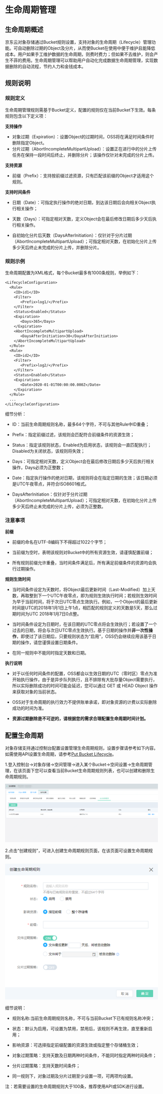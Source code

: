 # 生命周期管理

## 生命周期概述

京东云对象存储通过Bucket规则设置，支持对象的生命周期（Lifecycle）管理功能。可自动删除过期的Object及分片，从而使Bucket在使用中便于维护且能降低成本。用户如果手工维护数据的生命周期，则费时费力；但如果不去维护，则会产生不菲的费用。生命周期管理可以帮助用户自动化完成数据生命周期管理，实现数据删除的自动流程，节约人力和金钱成本。

## 规则说明

### 规则定义

生命周期管理规则需基于Bucket定义，配置的规则仅在当前Bucket下生效。每条规则包含以下定义项：

**支持操作**

 - 对象过期（Expiration）：设置Object的过期时间，OSS将在满足时间条件时删除指定Object。
 - 分片过期（AbortIncompleteMultipartUpload）：设置正在进行中的分片上传任务在保持一段时间后终止，并删除分片；该操作仅针对未完成的分片上传。

**支持资源**

 - 前缀（Prefix）：支持按前缀过滤资源，只有匹配该前缀的Object才适用这个规则。

**支持时间条件**

 - 日期（Date）：可指定执行操作的绝对日期，到达该日期后会向相关Object执行相关操作；
 
 - 天数（Days）：可指定相对天数，定义Object会在最后修改日期后多少天后执行相关操作。
 
 - 自初始化分片后天数（DaysAfterInitiation）：仅针对于分片过期（AbortIncompleteMultipartUpload）；可指定相对天数，在初始化分片上传多少天后终止未完成的分片上传，并删除分片。

### 规则示例

生命周期配置为XML格式，每个Bucket最多有1000条规则，举例如下：

```
<LifecycleConfiguration>
  <Rule>
    <ID>id1</ID>
    <Filter>
       <Prefix>log1/</Prefix>
    </Filter>
    <Status>Enabled</Status>
    <Expiration>
       <Days>365</Days>
    </Expiration>
    <AbortIncompleteMultipartUpload>
       <DaysAfterInitiation>30</DaysAfterInitiation>
    </AbortIncompleteMultipartUpload>
  </Rule>
  <Rule>
    <ID>id2</ID>
    <Filter>
       <Prefix>log2/</Prefix>
    </Filter>
    <Status>Enabled</Status>
    <Expiration>
       <Date>2020-01-01T00:00:00.000Z</Date>
    </Expiration>
  </Rule>
  ...
</LifecycleConfiguration>
```

细节分析：

 - ID：当前生命周期规则名称，最多64个字符，不可与其他Rule中ID重叠；
 
 - Prefix：指定前缀过滤，该规则会匹配符合前缀条件的资源生效；

 - Status：指定该规则状态，Enabled为启用状态，该规则会一直匹配执行；Disabled为关闭状态，该规则将失效；

 - Days：可指定相对天数，定义Object会在最后修改日期后多少天后执行相关操作，Days必须为正整数；
 
 - Date：指定执行操作的绝对日期，该规则将会在指定日期的生效；该日期必须是UTC午夜零点，并符合ISO8601格式。
 
 - DaysAfterInitiation：仅针对于分片过期（AbortIncompleteMultipartUpload）；可指定相对天数，在初始化分片上传多少天后终止未完成的分片上传，必须为正整数。

### 注意事项

**前缀**

 - 前缀的命名在UTF-8编码下不得超过1022个字节；
 
 - 当前缀为空时，表明该规则对Bucket中的所有资源生效，请谨慎配置前缀；
 
 - 所有规则前缀允许重叠，当时间条件满足后，所有满足前缀条件的资源均会执行过期操作。
 
**规则生效时间**
 
 - 当时间条件设定为天数时，将Object最后更新时间（Last-Modified）加上天数，再取整到下一个UTC午夜零点，即为规则生效执行时间；若规则生效时间为早于当前时间，将于次日UTC零点生效执行。例如，一个Object的最后更新时间是UTC的2018年1月1日上午1点，相匹配的规则定义的天数是5天，那么过期时间为UTC 2018年1月7日0点整。

 - 当时间条件设定为日期时，在该日期的UTC零点将会生效执行；若设置了一个过去的日期，将会与次日UTC零点生效执行。基于日期的操作并**非一次性操作**，即使过了该日期后，只要规则状态为“启用”，OSS仍会继续应用该基于日期的操作，请您谨慎设置日期条件。
 
 - 在同一规则中不能同时指定天数和日期。
 
 **执行说明**
 
 - 对于以任何时间条件的配置，OSS都会以生效日期的UTC（零时区）零点为准开始执行操作，由于是异步队列执行，且不排除有大批存量Object需要执行，所以实际删除成功的时间可能会延迟，您可以通过 GET 或 HEAD Object 操作来获取对象的当前状态。
 
 - OSS对于生命周期的执行效力不提供账单承诺，即对象资源的计费以实际删除成功的时间为准。
 
 - **资源过期删除是不可逆的，请根据您的需求合理配置生命周期时间计划。**

## 配置生命周期

对象存储支持通过控制台配置设置管理生命周期规则，设置步骤请参考如下内容。如需使用API设置生命周期，请参考[Put Bucket Lifecycle](../../API-Reference-S3-Compatible/Compatibility-API/Operations-On-Bucket/Put-Bucket-Lifecycle.md)。

1.登入控制台->对象存储->空间管理->进入某个Bucket->空间设置->生命周期管理，在该页面下您可以查看当前Bucket生命周期规则列表，也可以创建和删除生命周期规则。

![生命周期规则列表](../../../../../image/Object-Storage-Service/OSS-105.png)

2.点击“创建规则”，可进入创建生命周期规则页面，在该页面可设置生命周期规则。

![创建生命周期规则](../../../../../image/Object-Storage-Service/OSS-106.png)

细节说明：

 - 规则名称:当前生命周期规则名称，不可与当前Bucket下已有规则名称冲突；
 
 - 状态：默认为启用，可设置为禁用，禁用后，该规则不再生效，直至重新启用；
 
 - 影响资源：可选择指定前缀配置的资源生效或指定整个存储桶生效；
 
 - 对象过期策略：支持天数及日期两种时间条件，不能同时指定两种时间条件；
 
 - 分片过期策略：支持天数时间条件；
 
 - 同一规则下，对象过期及分片过期至少设置一项，可两项均设置。
 
 注：若需要设置的生命周期规则大于100条，推荐使用API或SDK进行设置。

